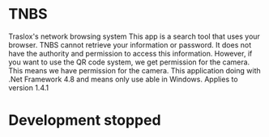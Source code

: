 # TNBS
Traslox's network browsing system
This app is a search tool that uses your browser. TNBS cannot retrieve your information or password.
It does not have the authority and permission to access this information.
However, if you want to use the QR code system, we get permission for the camera. This means we have permission for the camera.
This application doing with .Net Framework 4.8 and means only use able in Windows.
Applies to version 1.4.1

# Development stopped
